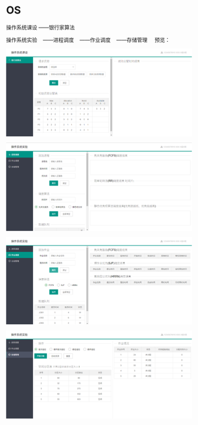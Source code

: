 # OS
操作系统课设
    ——银行家算法

操作系统实验
    ——进程调度
    ——作业调度
    ——存储管理
    
预览：

![](https://github.com/Hinsurance/OS/raw/master/img/rank.png)

![](https://github.com/Hinsurance/OS/raw/master/img/processScheduling.png)

![](https://github.com/Hinsurance/OS/raw/master/img/jobScheduling.png)

![](https://github.com/Hinsurance/OS/raw/master/img/memoryManagement.png)
